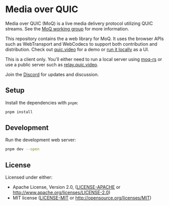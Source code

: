 # Media over QUIC

Media over QUIC (MoQ) is a live media delivery protocol utilizing QUIC streams.
See the [MoQ working group](https://datatracker.ietf.org/wg/moq/about/) for more information.

This repository contains the a web library for MoQ.
It uses the browser APIs such as WebTransport and WebCodecs to support both contribution and distribution.
Check out [quic.video](https://quic.video) for a demo or [run it locally](https://github.com/kixelated/quic.video) as a UI.

This is a client only.
You'll either need to run a local server using [moq-rs](https://github.com/kixelated/moq-rs) or use a public server such as [relay.quic.video](https://quic.video/relay).

Join the [Discord](https://discord.gg/FCYF3p99mr) for updates and discussion.

## Setup
Install the dependencies with `pnpm`:

```bash
pnpm install
```

## Development
Run the development web server:

```bash
pnpm dev --open
```

## License

Licensed under either:

-   Apache License, Version 2.0, ([LICENSE-APACHE](LICENSE-APACHE) or http://www.apache.org/licenses/LICENSE-2.0)
-   MIT license ([LICENSE-MIT](LICENSE-MIT) or http://opensource.org/licenses/MIT)
